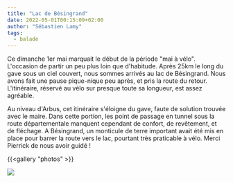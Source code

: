 ```yaml
---
title: "Lac de Bésingrand"
date: 2022-05-01T00:15:09+02:00
author: "Sébastien Lamy"
tags:
  - balade
---
```


Ce dimanche 1er mai marquait le début de la période "mai à vélo". L'occasion de partir un peu plus loin que d'habitude. Après 25km le long du gave sous un ciel couvert, nous sommes arrivés au lac de Bésingrand. Nous avons fait une pause pique-nique peu après, et pris la route du retour. L'itinéraire, réservé au vélo sur presque toute sa longueur, est assez agréable. 

Au niveau d'Arbus, cet itinéraire s'éloigne du gave, faute de solution trouvée avec le maire. Dans cette portion, les point de passage en tunnel sous la route départementale manquent cependant de confort, de revêtement, et de fléchage. A Bésingrand, un monticule de terre important avait été mis en place pour barrer la route vers le lac, pourtant très praticable à vélo. Merci Pierrick de nous avoir guidé !


{{<gallery "photos" >}}

![](itineraire.jpg)
